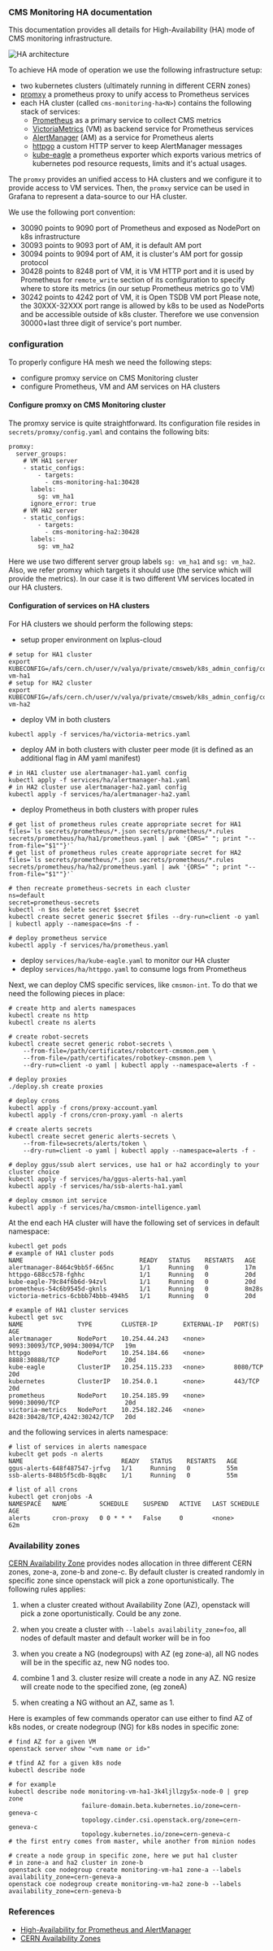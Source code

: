 ### CMS Monitoring HA documentation
This documentation provides all details for High-Availability (HA) mode 
of CMS monitoring infrastructure.

![HA architecture](../../images/CMSMonitoringHA.png)

To achieve HA mode of operation we use the
following infrastructure setup:
- two kubernetes clusters (ultimately running in different CERN zones)
- [promxy](https://github.com/jacksontj/promxy) a prometheus proxy to unify
  access to Prometheus services
- each HA cluster (called `cms-monitoring-ha<N>`) contains the following stack
  of services:
  - [Prometheus](http://prometheus.io/) as a primary service to collect CMS
    metrics
  - [VictoriaMetrics](https://victoriametrics.github.io/) (VM) as backend service
  for Prometheus services
  - [AlertManager](https://www.prometheus.io/docs/alerting/latest/alertmanager/) (AM)
  as a service for Prometheus alerts
  - [httpgo](https://github.com/dmwm/CMSKubernetes/blob/master/kubernetes/monitoring/services/httpgo.yaml)
  a custom HTTP server to keep AlertManager messages
  - [kube-eagle](https://github.com/cloudworkz/kube-eagle) a prometheus
    exporter which exports various metrics of kubernetes pod resource requests,
    limits and it's actual usages.

The `promxy` provides an unified access to HA clusters and we configure it to
provide access to VM services. Then, the `promxy` service can be used in
Grafana to represent a data-source to our HA cluster.

We use the following port convention:
- 30090 points to 9090 port of Prometheus and exposed as NodePort on k8s
  infrastructure
- 30093 points to 9093 port of AM, it is default AM port
- 30094 points to 9094 port of AM, it is cluster's AM port for gossip protocol
- 30428 points to 8248 port of VM, it is VM HTTP port and it is used by
  Prometheus for `remote_write` section of its configuration to specify where
  to store its metrics (in our setup Prometheus metrics go to VM)
- 30242 points to 4242 port of VM, it is Open TSDB VM port
Please note, the 30XXX-32XXX port range is allowed by k8s to be used as
NodePorts and be accessible outside of k8s cluster. Therefore we use convension
30000+last three digit of service's port number.

### configuration
To properly configure HA mesh we need the following steps:
- configure promxy service on CMS Monitoring cluster
- configure Prometheus, VM and AM services on HA clusters

#### Configure promxy on CMS Monitoring cluster
The promxy service is quite straightforward. Its configuration file
resides in `secrets/promxy/config.yaml` and contains the following bits:

```
promxy:
  server_groups:
    # VM HA1 server
    - static_configs:
        - targets:
          - cms-monitoring-ha1:30428
      labels:
        sg: vm_ha1
      ignore_error: true
    # VM HA2 server
    - static_configs:
        - targets:
          - cms-monitoring-ha2:30428
      labels:
        sg: vm_ha2
```
Here we use two different server group labels `sg: vm_ha1` and `sg: vm_ha2`.
Also, we refer promxy which targets it should use (the service which will
provide the metrics). In our case it is two different VM services located in
our HA clusters.

#### Configuration of services on HA clusters
For HA clusters we should perform the following steps:
- setup proper environment on lxplus-cloud
```
# setup for HA1 cluster
export KUBECONFIG=/afs/cern.ch/user/v/valya/private/cmsweb/k8s_admin_config/config.monit/config.monitoring-vm-ha1
# setup for HA2 cluster
export KUBECONFIG=/afs/cern.ch/user/v/valya/private/cmsweb/k8s_admin_config/config.monit/config.monitoring-vm-ha2
```
- deploy VM in both clusters
```
kubectl apply -f services/ha/victoria-metrics.yaml
```
- deploy AM in both clusters with cluster peer mode (it is defined as an
  additional flag in AM yaml manifest)
```
# in HA1 cluster use alertmanager-ha1.yaml config
kubectl apply -f services/ha/alertmanager-ha1.yaml
# in HA2 cluster use alertmanager-ha2.yaml config
kubectl apply -f services/ha/alertmanager-ha2.yaml
```
- deploy Prometheus in both clusters with proper rules
```
# get list of prometheus rules create appropriate secret for HA1
files=`ls secrets/prometheus/*.json secrets/prometheus/*.rules secrets/prometheus/ha/ha1/prometheus.yaml | awk '{ORS=" "; print "--from-file="$1""}'`
# get list of prometheus rules create appropriate secret for HA2
files=`ls secrets/prometheus/*.json secrets/prometheus/*.rules secrets/prometheus/ha/ha2/prometheus.yaml | awk '{ORS=" "; print "--from-file="$1""}'`

# then recreate prometheus-secrets in each cluster
ns=default
secret=prometheus-secrets
kubectl -n $ns delete secret $secret
kubectl create secret generic $secret $files --dry-run=client -o yaml | kubectl apply --namespace=$ns -f -

# deploy prometheus service
kubectl apply -f services/ha/prometheus.yaml
```
- deploy `services/ha/kube-eagle.yaml` to monitor our HA cluster
- deploy `services/ha/httpgo.yaml` to consume logs from Prometheus

Next, we can deploy CMS specific services, like `cmsmon-int`. To do that we
need the following pieces in place:
```
# create http and alerts namespaces
kubectl create ns http
kubectl create ns alerts

# create robot-secrets
kubectl create secret generic robot-secrets \
    --from-file=/path/certificates/robotcert-cmsmon.pem \
    --from-file=/path/certificates/robotkey-cmsmon.pem \
    --dry-run=client -o yaml | kubectl apply --namespace=alerts -f -

# deploy proxies
./deploy.sh create proxies

# deploy crons
kubectl apply -f crons/proxy-account.yaml
kubectl apply -f crons/cron-proxy.yaml -n alerts

# create alerts secrets
kubectl create secret generic alerts-secrets \
    --from-file=secrets/alerts/token \
    --dry-run=client -o yaml | kubectl apply --namespace=alerts -f -

# deploy ggus/ssub alert services, use ha1 or ha2 accordingly to your cluster choice
kubectl apply -f services/ha/ggus-alerts-ha1.yaml
kubectl apply -f services/ha/ssb-alerts-ha1.yaml

# deploy cmsmon int service
kubectl apply -f services/ha/cmsmon-intelligence.yaml
```

At the end each HA cluster will have the following set of services
in default namespace:
```
kubectl get pods
# example of HA1 cluster pods
NAME                                READY   STATUS    RESTARTS   AGE
alertmanager-8464c9bb5f-665nc       1/1     Running   0          17m
httpgo-688cc578-fghhc               1/1     Running   0          20d
kube-eagle-79c84f6b6d-94zvl         1/1     Running   0          20d
prometheus-54c6b9545d-gknls         1/1     Running   0          8m28s
victoria-metrics-6cbbb74bbb-494h5   1/1     Running   0          20d

# example of HA1 cluster services
kubectl get svc
NAME               TYPE        CLUSTER-IP       EXTERNAL-IP   PORT(S)                         AGE
alertmanager       NodePort    10.254.44.243    <none>        9093:30093/TCP,9094:30094/TCP   19m
httpgo             NodePort    10.254.184.66    <none>        8888:30888/TCP                  20d
kube-eagle         ClusterIP   10.254.115.233   <none>        8080/TCP                        20d
kubernetes         ClusterIP   10.254.0.1       <none>        443/TCP                         20d
prometheus         NodePort    10.254.185.99    <none>        9090:30090/TCP                  20d
victoria-metrics   NodePort    10.254.182.246   <none>        8428:30428/TCP,4242:30242/TCP   20d
```
and the following services in alerts namespace:
```
# list of services in alerts namespace
kubeclt get pods -n alerts
NAME                           READY   STATUS    RESTARTS   AGE
ggus-alerts-648f487547-jrfvg   1/1     Running   0          55m
ssb-alerts-848b5f5cdb-8qq8c    1/1     Running   0          55m

# list of all crons
kubectl get cronjobs -A
NAMESPACE   NAME         SCHEDULE    SUSPEND   ACTIVE   LAST SCHEDULE   AGE
alerts      cron-proxy   0 0 * * *   False     0        <none>          62m
```

### Availability zones
[CERN Availability Zone](https://clouddocs.web.cern.ch/containers/tutorials/nodegroups.html#availability-zone)
provides nodes allocation in three different CERN zones, zone-a, zone-b and zone-c.
By default cluster is created randomly in specific zone since
openstack will pick a zone oportunistically.
The following rules applies:

1. when a cluster created without Availability Zone (AZ),
openstack will pick a zone oportunistically. Could be any zone.

2. when you create a cluster with `--labels availability_zone=foo`,
all nodes of default master and default worker will be in foo

3. when you create a NG (nodegroups) with AZ (eg zone-a), 
all NG nodes will be in the specific az, new NG nodes too.

4. combine 1 and 3. cluster resize will create a node in any AZ.
NG resize will create node to the specified zone, (eg zoneA)

5. when creating a NG without an AZ, same as 1.

Here is examples of few commands operator can use either to find
AZ of k8s nodes, or create nodegroup (NG) for k8s nodes in specific zone:

```
# find AZ for a given VM
openstack server show "<vm name or id>"

# tfind AZ for a given k8s node
kubectl describe node

# for example
kubectl describe node monitoring-vm-ha1-3k4ljllzgy5x-node-0 | grep zone
                    failure-domain.beta.kubernetes.io/zone=cern-geneva-c
                    topology.cinder.csi.openstack.org/zone=cern-geneva-c
                    topology.kubernetes.io/zone=cern-geneva-c
# the first entry comes from master, while another from minion nodes

# create a node group in specific zone, here we put ha1 cluster
# in zone-a and ha2 cluster in zone-b
openstack coe nodegroup create monitoring-vm-ha1 zone-a --labels availability_zone=cern-geneva-a
openstack coe nodegroup create monitoring-vm-ha2 zone-b --labels availability_zone=cern-geneva-b
```

### References

- [High-Availability for Prometheus and AlertManager](https://www.robustperception.io/high-availability-prometheus-alerting-and-notification)
- [CERN Availability Zones](https://clouddocs.web.cern.ch/containers/tutorials/nodegroups.html#availability-zone)
